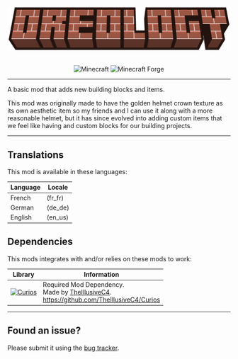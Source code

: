 <div align="center">
  <img
    src="../src/main/resources/oreology_banner.png"
    alt="Mod Banner"
    width="500"
  />
  <br></br>

  ![Minecraft](https://img.shields.io/badge/Minecraft:%20Java%20Edition-1.20.1-508336?style=for-the-badge&labelColor=222222)
  ![Minecraft Forge](https://img.shields.io/badge/Minecraft%20Forge-47.2.0-F16536?style=for-the-badge&labelColor=222222)
</div>

___

A basic mod that adds new building blocks and items.

This mod was originally made to have the golden helmet crown texture as its own aesthetic item so my friends and I can use it along with a more reasonable helmet, but it has since evolved into adding custom items that we feel like having and custom blocks for our building projects.

___

## Translations

This mod is available in these languages:

| Language | Locale  |
|----------|---------|
| French   | (fr_fr) |
| German   | (de_de) |
| English  | (en_us) |

## Dependencies

This mods integrates with and/or relies on these mods to work:

| Library | Information |
| ------- | ----------- |
| [![Curios](https://raw.githubusercontent.com/TheIllusiveC4/Curios/1.19.4/src/main/resources/curios_icon.png)](https://www.curseforge.com/minecraft/mc-mods/curios) | Required Mod Dependency.<br>Made by [TheIllusiveC4](https://github.com/TheIllusiveC4).<br><https://github.com/TheIllusiveC4/Curios> |

___

## Found an issue?

Please submit it using the [bug tracker](https://github.com/CielSachen/Oreology/issues).
